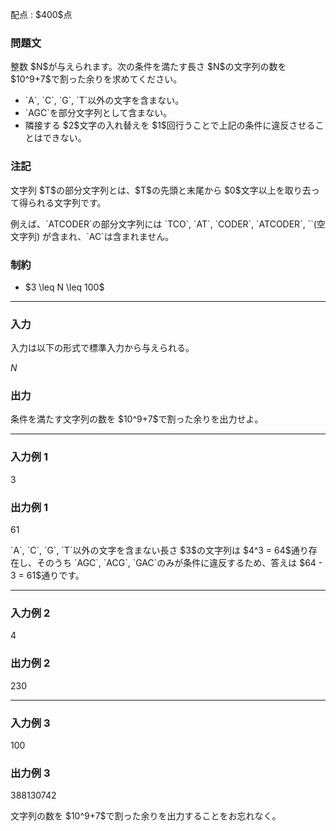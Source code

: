 
<div>

<span>

<span>

<p>
配点 : $400$点
</p>

<div>

<section>

### **問題文**

<p>
整数 $N$が与えられます。次の条件を満たす長さ $N$の文字列の数を $10^9+7$で割った余りを求めてください。
</p>

<ul>

<li>
`A`, `C`, `G`, `T`以外の文字を含まない。
</li>

<li>
`AGC`を部分文字列として含まない。
</li>

<li>
隣接する $2$文字の入れ替えを $1$回行うことで上記の条件に違反させることはできない。
</li>

</ul>

</section>

</div>

<div>

<section>

### **注記**

<p>
文字列 $T$の部分文字列とは、$T$の先頭と末尾から $0$文字以上を取り去って得られる文字列です。
</p>

<p>
例えば、`ATCODER`の部分文字列には `TCO`, `AT`, `CODER`, `ATCODER`, ``(空文字列) が含まれ、`AC`は含まれません。
</p>

</section>

</div>

<div>

<section>

### **制約**

<ul>

<li>
$3 \leq N \leq 100$
</li>

</ul>

</section>

</div>

---

<div>

<div>

<section>

### **入力**

<p>
入力は以下の形式で標準入力から与えられる。
</p>

<div>

$N$
</div>

</section>

</div>

<div>

<section>

### **出力**

<p>
条件を満たす文字列の数を $10^9+7$で割った余りを出力せよ。
</p>

</section>

</div>

</div>

---

<div>

<section>

### **入力例 1**

<div>

3

</div>

</section>

</div>

<div>

<section>

### **出力例 1**

<div>

61

</div>

<p>
`A`, `C`, `G`, `T`以外の文字を含まない長さ $3$の文字列は $4^3 = 64$通り存在し、そのうち `AGC`, `ACG`, `GAC`のみが条件に違反するため、答えは $64 - 3 = 61$通りです。
</p>

</section>

</div>

---

<div>

<section>

### **入力例 2**

<div>

4

</div>

</section>

</div>

<div>

<section>

### **出力例 2**

<div>

230

</div>

</section>

</div>

---

<div>

<section>

### **入力例 3**

<div>

100

</div>

</section>

</div>

<div>

<section>

### **出力例 3**

<div>

388130742

</div>

<p>
文字列の数を $10^9+7$で割った余りを出力することをお忘れなく。
</p>

</section>

</div>

</span>

</span>

</div>
